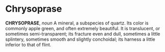 # Chrysoprase

**CHRYSOPRASE**, _noun_ A mineral, a subspecies of quartz. Its color is commonly apple green, and often extremely beautiful. It is translucent, or sometimes semi-transparent; its fracture even and dull, sometimes a little splintery, sometimes smooth and slightly conchoidal; its harness a little inferior to that of flint.